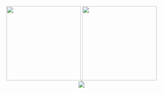 <!--```yml
name: Andrew Kelton
located_in: Orlando, FL
education:
  [
    "Junior pursuing Bachelor's of Science in Computer Science @ the University of Central Florida",
    "Florida Southwestern State College"
  ]

fields_of_interests:
  [
    "Systems Programming",
    "Computer Vision",
    "NLP",
    "Machine Learning/AI"
  ]

current_classes:
  [
    "Engineering Applications of Intelligent Systems",
    "Concepts of Parallel and Distributed Processing"
  ]
```

[![Andrew's GitHub stats](https://github-readme-stats.vercel.app/api?username=AndrewKelton)](https://github.com/AndrewKelton/github-readme-stats&theme=radical)
![Top Langs](https://github-readme-stats.vercel.app/api/top-langs/?username=AndrewKelton&hide=html,css,makefile,powershell&layout=compact&theme=radical) -->

<div align="center">
  <a href="https://github.com/AndrewKelton/github-readme-stats">
    <img height=200 src="https://github-readme-stats.vercel.app/api?username=AndrewKelton&theme=radical&card_width=320" />
  </a>

  <a href="https://github.com/AndrewKelton/github-readme-stats">
    <img height=200 src="https://github-readme-stats.vercel.app/api/top-langs/?username=AndrewKelton&hide=html,css,makefile,powershell&layout=compact&langs_count=8&card_width=320&theme=radical&size_weight=0.5&count_weight=0.5" />
  </a>

  <br>

  <img src="https://raw.githubusercontent.com/AndrewKelton/AndrewKelton/output/github-contribution-grid-snake-dark.svg" />
</div>



<!-- ![GitHub Snake Dark](https://raw.githubusercontent.com/AndrewKelton/AndrewKelton/output/github-contribution-grid-snake-dark.svg) -->
